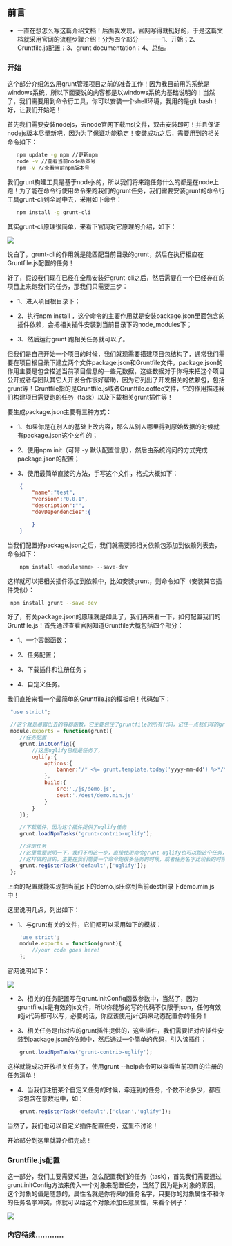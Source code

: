 ## 前言

* 一直在想怎么写这篇介绍文档！后面我发现，官网写得就挺好的，于是这篇文档就采用官网的流程步骤介绍！分为四个部分————1、开始；2、Gruntfile.js配置；3、grunt documentation；4、总结。


### 开始

 这个部分介绍怎么用grunt管理项目之前的准备工作！因为我目前用的系统是windows系统，所以下面要说的内容都是以windows系统为基础说明的！当然了，我们需要用到命令行工具，你可以安装一个shell环境，我用的是git bash！好，让我们开始吧！

 首先我们需要安装nodejs，去node官网下载msi文件，双击安装即可！并且保证nodejs版本尽量新吧，因为为了保证功能稳定！安装成功之后，需要用到的相关命令如下：

 ```bash
 	npm update -g npm //更新npm
 	node -v //查看当前node版本号
 	npm -v //查看当前npm版本号
 ```

 我们grunt构建工具是基于nodejs的，所以我们将来跑任务什么的都是在node上跑！为了能在命令行使用命令来跑我们的grunt任务，我们需要安装grunt的命令行工具grunt-cli到全局中去，采用如下命令：

 ```bash
 	npm install -g grunt-cli
 ```

 其实grunt-cli原理很简单，来看下官网对它原理的介绍，如下：

![](https://github.com/woai30231/frontend-build-tools-note/blob/master/image/grunt_1.png)

说白了，grunt-cli的作用就是能匹配当前目录的grunt，然后在执行相应在Gruntfile.js配置的任务！

好了，假设我们现在已经在全局安装好grunt-cli之后，然后需要在一个已经存在的项目上来跑我们的任务，那我们只需要三步：

- 1、进入项目根目录下；

- 2、执行npm install ，这个命令的主要作用就是安装package.json里面包含的插件依赖，会把相关插件安装到当前目录下的node_modules下；

- 3、然后运行grunt 跑相关任务就可以了。

但我们是自己开始一个项目的时候，我们就现需要搭建项目包结构了，通常我们需要在项目根目录下建立两个文件package.json和Gruntfile文件，package.json的作用主要是包含描述当前项目信息的一些元数据，这些数据对于你将来把这个项目公开或者与团队其它人开发合作很好帮助，因为它列出了开发相关的依赖包，包括grunt等！Gruntfile指的是Gruntfile.js或者Gruntfile.coffee文件，它的作用描述我们构建项目需要跑的任务（task）以及下载相关grunt插件等！

要生成package.json主要有三种方式：

- 1、如果你是在别人的基础上改内容，那么从别人哪里得到原始数据的时候就有package.json这个文件的；

- 2、使用npm init（可带 -y 默认配置信息），然后由系统询问的方式完成package.json的配置；

- 3、使用最简单直接的方法，手写这个文件，格式大概如下：

```json
	{
		"name":"test",
		"version":"0.0.1",
		"description":"",
		"devDependencies":{

		}
	}

```

当我们配置好package.json之后，我们就需要把相关依赖包添加到依赖列表去，命令如下：

```bash
	npm install <modulename> --save-dev
```

这样就可以把相关插件添加到依赖中，比如安装grunt，则命令如下（安装其它插件类似）：

```bash
 npm install grunt --save-dev
```

好了，有关package.json的原理就是如此了，我们再来看一下，如何配置我们的Gruntfile.js！首先通过查看官网知道Gruntfile大概包括四个部分：

- 1、一个容器函数；

- 2、任务配置；

- 3、下载插件和注册任务；

- 4、自定义任务。

我们直接来看一个最简单的Gruntfile.js的模板吧！代码如下：

```javascript
 "use strict";

 //这个就是暴露出去的容器函数，它主要包住了gruntfile的所有代码，记住一点我们写的grunt有关的插件，模板都是这个模式
 module.exports = function(grunt){
 	//任务配置
 	grunt.initConfig({
 		//这里uglify已经是任务了，
 		uglify:{
 			options:{
 				banner:'/* <%= grunt.template.today('yyyy-mm-dd') %>*/\n'
 			},
 			build:{
 				src:'./js/demo.js',
 				dest:'./dest/demo.min.js'
 			}
 		}
 	}); 

 	//下载插件，因为这个插件提供了uglify任务
 	grunt.loadNpmTasks('grunt-contrib-uglify');

 	//注册任务
 	//这里需要说明一下，我们不用这一步，直接使用命令grunt uglify也可以跑这个任务，
 	//这样做的目的，主要在我们需要一个命令跑很多任务的时候，或者任务名字比较长的时候，采用别名使用
 	grunt.registerTask('default',['uglify']);
 };
```

上面的配置就能实现把当前js下的demo.js压缩到当前dest目录下demo.min.js中！

这里说明几点，列出如下：

- 1、与grunt有关的文件，它们都可以采用如下的模板：

```javascript
	'use strict';
	module.exports = function(grunt){
		//your code goes here!
	};
```
官网说明如下：

![](https://github.com/woai30231/frontend-build-tools-note/blob/master/image/grunt_2.png)

- 2、相关的任务配置写在grunt.initConfig函数参数中，当然了，因为gruntfile.js是有效的js文件，所以你能够的写的代码不仅限于json，任何有效的js代码都可以写，必要的话，你应该使用js代码来动态配置你的任务！

- 3、相关任务是由对应的grunt插件提供的，这些插件，我们需要把对应插件安装到package.json的依赖中，然后通过一个简单的代码，引入该插件：

```javascript
	grunt.loadNpmTasks('grunt-contrib-uglify');
```
这样就能成功开放相关任务了。使用grunt --help命令可以查看当前项目的注册的任务清单！


- 4、当我们注册某个自定义任务的时候，牵连到的任务，个数不论多少，都应该包含在意数组中，如：

```javascript
	grunt.registerTask('default',['clean','uglify']);
```
当然了，我们也可以自定义插件配置任务，这里不讨论！

开始部分到这里就算介绍完成！

### Gruntfile.js配置

这一部分，我们主要需要知道，怎么配置我们的任务（task），首先我们需要通过grunt.initConfig方法来传入一个对象来配置任务，当然了因为是js对象的原因，这个对象的值是随意的，属性名就是你将来的任务名字，只要你的对象属性不和你的任务名字冲突，你就可以给这个对象添加任意属性，来看个例子：

![](https://github.com/woai30231/frontend-build-tools-note/blob/master/image/grunt_3.png)


### 内容待续…………